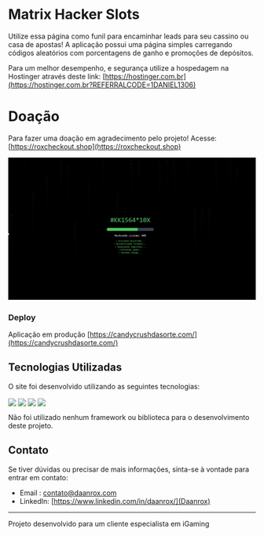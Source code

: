 
# Matrix Hacker Slots

Utilize essa página como funil para encaminhar leads para seu cassino ou casa de apostas!
A aplicação possui uma página simples carregando códigos aleatórios com porcentagens de ganho e promoções de depósitos.

Para um melhor desempenho, e segurança utilize a hospedagem na Hostinger através deste link: [https://hostinger.com.br](https://hostinger.com.br?REFERRALCODE=1DANIEL1306)


# Doação

Para fazer uma doação em agradecimento pelo projeto! Acesse: [https://roxcheckout.shop](https://roxcheckout.shop)





![Matrix Hacker Slots](front_example.jpg)

### Deploy
Aplicação em produção [https://candycrushdasorte.com/](https://candycrushdasorte.com/)



## Tecnologias Utilizadas

O site foi desenvolvido utilizando as seguintes tecnologias:

<div>
  <img align="center" src="https://img.shields.io/badge/HTML5-E34F26?style=for-the-badge&logo=html5&logoColor=white"/>
  <img align="center" src="https://img.shields.io/badge/CSS3-1572B6?style=for-the-badge&logo=css3&logoColor=white"/>
  <img align="center" src="https://img.shields.io/badge/JavaScript-F7DF1E?style=for-the-badge&logo=javascript&logoColor=black"/>
  <img align="center" src="https://encrypted-tbn0.gstatic.com/images?q=tbn:ANd9GcTSDKn3vA2YUbXzN0ZC3gALWJ08gJN-Drl15w&s"/>
  
</div>

Não foi utilizado nenhum framework ou biblioteca para o desenvolvimento deste projeto.

## Contato
Se tiver dúvidas ou precisar de mais informações, sinta-se à vontade para entrar em contato:
- Email : [contato@daanrox.com](mailto:contato@daanrox.com)
- LinkedIn: [https://www.linkedin.com/in/daanrox/](Daanrox)

--- 

Projeto desenvolvido para um cliente especialista em iGaming

